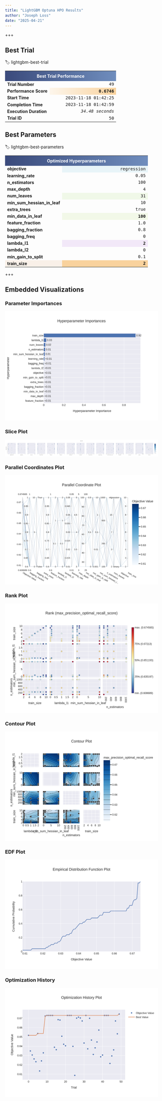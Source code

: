 ```yaml
---
title: "LightGBM Optuna HPO Results"
author: "Joseph Loss"
date: "2025-04-21"
---
```

+++

## Best Trial
:label: lightgbm-best-trial
<table>
   <tr>
      <th colspan="2" style="background: linear-gradient(90deg, #3a4a7b, #6f8dbd); color: white; text-align: center; padding: 8px;">Best Trial Performance</th>
   </tr>
   <tr>
      <td style="font-weight: bold; width: 40%;">Trial Number</td>
      <td style="text-align: right; font-family: monospace;">49</td>
   </tr>
   <tr>
      <td style="font-weight: bold;">Performance Score</td>
      <td style="text-align: right; font-family: monospace; background: linear-gradient(90deg, #fdf6ec, #f9d29d); font-weight: bold;">0.6746</td>
   </tr>
   <tr>
      <td style="font-weight: bold;">Start Time</td>
      <td style="text-align: right; font-family: monospace;">2023-11-18 01:42:25</td>
   </tr>
   <tr>
      <td style="font-weight: bold;">Completion Time</td>
      <td style="text-align: right; font-family: monospace;">2023-11-18 01:42:59</td>
   </tr>
   <tr>
      <td style="font-weight: bold;">Execution Duration</td>
      <td style="text-align: right; font-family: monospace; font-style: italic;">34.48 seconds</td>
   </tr>
   <tr>
      <td style="font-weight: bold;">Trial ID</td>
      <td style="text-align: right; font-family: monospace;">50</td>
   </tr>
</table>

## Best Parameters
:label: lightgbm-best-parameters
<table>
   <tr>
      <th colspan="2" style="background: linear-gradient(90deg, #3a4a7b, #6f8dbd); color: white; text-align: center; padding: 8px;">Optimized Hyperparameters</th>
   </tr>
   <tr>
      <td style="font-weight: bold; width: 40%;">objective</td>
      <td style="text-align: right; font-family: monospace; background-color: #e8f4f8;">regression</td>
   </tr>
   <tr>
      <td style="font-weight: bold;">learning_rate</td>
      <td style="text-align: right; font-family: monospace;">0.05</td>
   </tr>
   <tr>
      <td style="font-weight: bold;">n_estimators</td>
      <td style="text-align: right; font-family: monospace;">100</td>
   </tr>
   <tr>
      <td style="font-weight: bold;">max_depth</td>
      <td style="text-align: right; font-family: monospace;">4</td>
   </tr>
   <tr>
      <td style="font-weight: bold;">num_leaves</td>
      <td style="text-align: right; font-family: monospace; background-color: #f0f8e8;">31</td>
   </tr>
   <tr>
      <td style="font-weight: bold;">min_sum_hessian_in_leaf</td>
      <td style="text-align: right; font-family: monospace;">10</td>
   </tr>
   <tr>
      <td style="font-weight: bold;">extra_trees</td>
      <td style="text-align: right; font-family: monospace;">true</td>
   </tr>
   <tr>
      <td style="font-weight: bold;">min_data_in_leaf</td>
      <td style="text-align: right; font-family: monospace; background-color: #f2f8e8; font-weight: bold;">100</td>
   </tr>
   <tr>
      <td style="font-weight: bold;">feature_fraction</td>
      <td style="text-align: right; font-family: monospace;">1.0</td>
   </tr>
   <tr>
      <td style="font-weight: bold;">bagging_fraction</td>
      <td style="text-align: right; font-family: monospace;">0.8</td>
   </tr>
   <tr>
      <td style="font-weight: bold;">bagging_freq</td>
      <td style="text-align: right; font-family: monospace;">0</td>
   </tr>
   <tr>
      <td style="font-weight: bold;">lambda_l1</td>
      <td style="text-align: right; font-family: monospace; background-color: #f2e8f8; font-weight: bold;">2</td>
   </tr>
   <tr>
      <td style="font-weight: bold;">lambda_l2</td>
      <td style="text-align: right; font-family: monospace;">0</td>
   </tr>
   <tr>
      <td style="font-weight: bold;">min_gain_to_split</td>
      <td style="text-align: right; font-family: monospace;">0.1</td>
   </tr>
   <tr>
      <td style="font-weight: bold; background-color: #f9f0e8;">train_size</td>
      <td style="text-align: right; font-family: monospace; background-color: #f9d29d; font-weight: bold;">2</td>
   </tr>
</table>


+++

## Embedded Visualizations

### Parameter Importances
![lightgbm_param_importances](/assets/lightgbm_plot_param_importances.png)


### Slice Plot
![lightgbm_slice_plot](/assets/lightgbm_plot_slice.png)


### Parallel Coordinates Plot
![lightgbm_parallel_coordinates](/assets/lightgbm_plot_parallel_coordinate.png)


### Rank Plot
![lightgbm_rank_plot](/assets/lightgbm_plot_rank.png)


### Contour Plot
![lightgbm_contour_plot](/assets/lightgbm_plot_contour.png)


### EDF Plot
![lightgbm_edf_plot](/assets/lightgbm_plot_edf.png)


### Optimization History
![lightgbm_optimization_history](/assets/lightgbm_plot_optimization_history.png)
